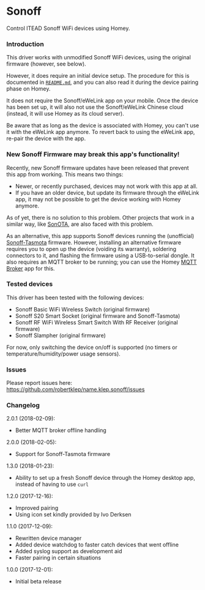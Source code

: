 # Sonoff

Control ITEAD Sonoff WiFi devices using Homey.

### Introduction

This driver works with unmodified Sonoff WiFi devices, using the original firmware (however, see below).

However, it does require an initial device setup. The procedure for this is documented in [`README.md`](https://github.com/robertklep/name.klep.sonoff#readme), and you can also read it during the device pairing phase on Homey.

It does not require the Sonoff/eWeLink app on your mobile. Once the device has been set up, it will also not use the Sonoff/eWeLink Chinese cloud (instead, it will use Homey as its cloud server).

Be aware that as long as the device is associated with Homey, you can't use it with the eWeLink app anymore. To revert back to using the eWeLink app, re-pair the device with the app.

### New Sonoff Firmware may break this app's functionality!

Recently, new Sonoff firmware updates have been released that prevent this app from working. This means two things:

* Newer, or recently purchased, devices may not work with this app at all.
* If you have an older device, but update its firmware through the eWeLink app, it may not be possible to get the device working with Homey anymore.

As of yet, there is no solution to this problem. Other projects that work in a similar way, like [SonOTA](https://github.com/mirko/SonOTA/issues/87), are also faced with this problem.

As an alternative, this app supports Sonoff devices running the (unofficial) [Sonoff-Tasmota](https://github.com/arendst/Sonoff-Tasmota/) firmware. However, installing an alternative firmware requires you to open up the device (voiding its warranty), soldering connectors to it, and flashing the firmware using a USB-to-serial dongle. It also requires an MQTT broker to be running; you can use the Homey [MQTT Broker](https://apps.athom.com/app/nl.scanno.mqttbroker) app for this.

### Tested devices

This driver has been tested with the following devices:

* Sonoff Basic WiFi Wireless Switch (original firmware)
* Sonoff S20 Smart Socket (original firmware and Sonoff-Tasmota)
* Sonoff RF WiFi Wireless Smart Switch With RF Receiver (original firmware)
* Sonoff Slampher (original firmware)

For now, only switching the device on/off is supported (no timers or temperature/humidity/power usage sensors).

### Issues

Please report issues here: https://github.com/robertklep/name.klep.sonoff/issues

### Changelog

2.0.1 (2018-02-09):
- Better MQTT broker offline handling

2.0.0 (2018-02-05):
- Support for Sonoff-Tasmota firmware

1.3.0 (2018-01-23):
- Ability to set up a fresh Sonoff device through the Homey desktop app, instead of having to use `curl`

1.2.0 (2017-12-16):
- Improved pairing
- Using icon set kindly provided by Ivo Derksen

1.1.0 (2017-12-09):
- Rewritten device manager
- Added device watchdog to faster catch devices that went offline
- Added syslog support as development aid
- Faster pairing in certain situations

1.0.0 (2017-12-01):
- Initial beta release
